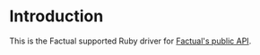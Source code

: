 # Introduction

This is the Factual supported Ruby driver for [Factual's public API](http://developer.factual.com/display/docs/Factual+Developer+APIs+Version+3).
